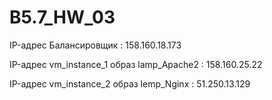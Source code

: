 # B5.7_HW_03
IP-адрес Балансировщик : 158.160.18.173

IP-адрес  vm_instance_1 образ lamp_Apache2 : 158.160.25.22 

IP-адрес  vm_instance_2 образ lemp_Nginx : 51.250.13.129
